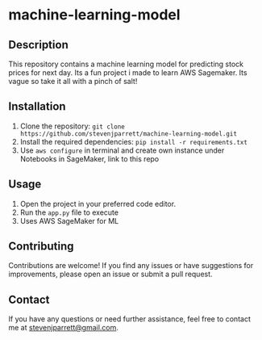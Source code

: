 # machine-learning-model

## Description
This repository contains a machine learning model for predicting stock prices for next day. Its a fun project i made to learn AWS Sagemaker. Its vague so take it all with a pinch of salt!

## Installation
1. Clone the repository: `git clone https://github.com/stevenjparrett/machine-learning-model.git`
2. Install the required dependencies: `pip install -r requirements.txt`
3. Use `aws configure` in terminal and create own instance under Notebooks in SageMaker, link to this repo

## Usage
1. Open the project in your preferred code editor.
2. Run the `app.py` file to execute
3. Uses AWS SageMaker for ML

## Contributing
Contributions are welcome! If you find any issues or have suggestions for improvements, please open an issue or submit a pull request.


## Contact
If you have any questions or need further assistance, feel free to contact me at stevenjparrett@gmail.com.
